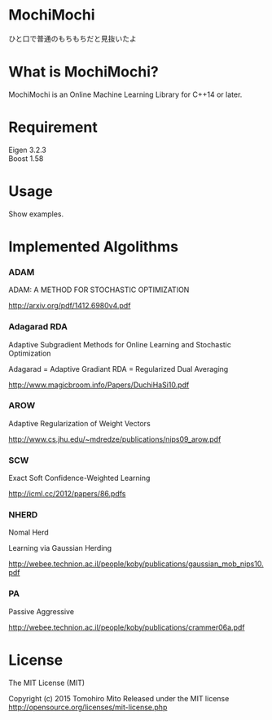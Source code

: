 # MochiMochi
ひと口で普通のもちもちだと見抜いたよ

# What is MochiMochi?
MochiMochi is an Online Machine Learning Library for C++14 or later.

# Requirement
Eigen 3.2.3  
Boost 1.58

# Usage
Show examples.

# Implemented Algolithms
### ADAM

ADAM: A METHOD FOR STOCHASTIC OPTIMIZATION

http://arxiv.org/pdf/1412.6980v4.pdf

### Adagarad RDA
Adaptive Subgradient Methods for Online Learning and Stochastic Optimization

Adagarad = Adaptive Gradiant
RDA = Regularized Dual Averaging

http://www.magicbroom.info/Papers/DuchiHaSi10.pdf
### AROW
Adaptive Regularization of Weight Vectors

http://www.cs.jhu.edu/~mdredze/publications/nips09_arow.pdf

### SCW

Exact Soft Confidence-Weighted Learning

http://icml.cc/2012/papers/86.pdfs

### NHERD

Nomal Herd

Learning via Gaussian Herding

http://webee.technion.ac.il/people/koby/publications/gaussian_mob_nips10.pdf

### PA

Passive Aggressive

http://webee.technion.ac.il/people/koby/publications/crammer06a.pdf

# License
The MIT License (MIT)

Copyright (c) 2015 Tomohiro Mito
Released under the MIT license
http://opensource.org/licenses/mit-license.php
